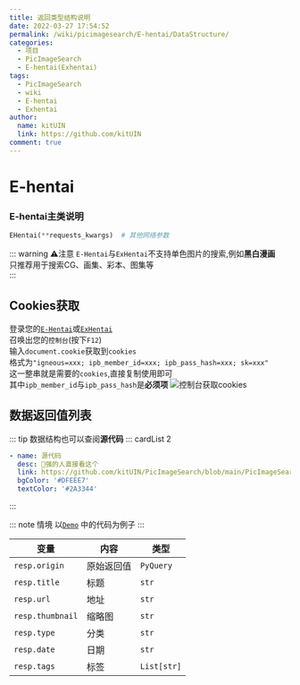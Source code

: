 ```yaml
---
title: 返回类型结构说明
date: 2022-03-27 17:54:52
permalink: /wiki/picimagesearch/E-hentai/DataStructure/
categories:
  - 项目
  - PicImageSearch
  - E-hentai(Exhentai)
tags:
  - PicImageSearch
  - wiki
  - E-hentai
  - Exhentai
author: 
  name: kitUIN
  link: https://github.com/kitUIN
comment: true
---
```

# E-hentai

### E-hentai主类说明
```python
EHentai(**requests_kwargs)  # 其他网络参数
```
::: warning ⚠注意
`E-Hentai`与`ExHentai`不支持单色图片的搜索,例如**黑白漫画**  
只推荐用于搜索CG、画集、彩本、图集等  
:::

## Cookies获取
登录您的[`E-Hentai`](https://e-hentai.org/)或[`ExHentai`](https://exhentai.org/)  
召唤出您的`控制台`(按下`F12`)  
输入`document.cookie`获取到`cookies`  
格式为`"igneous=xxx; ipb_member_id=xxx; ipb_pass_hash=xxx; sk=xxx"`  
这一整串就是需要的`cookies`,直接复制使用即可  
其中`ipb_member_id`与`ipb_pass_hash`是**必须项**
![控制台获取cookies](/img/excookies.png)  
## 数据返回值列表
::: tip 
数据结构也可以查阅**源代码**
::: cardList 2
```yaml
- name: 源代码
  desc: 🚀强的人直接看这个
  link: https://github.com/kitUIN/PicImageSearch/blob/main/PicImageSearch/model/ehentai.py
  bgColor: '#DFEEE7'
  textColor: '#2A3344'
```
:::

::: note 情境
以[`Demo`](/wiki/picimagesearch/E-hentai/Demo#示例) 中的代码为例子
:::

| 变量               | 内容    | 类型          |
|------------------|-------|-------------|
| `resp.origin`    | 原始返回值 | `PyQuery`   |
| `resp.title`     | 标题    | `str`       |
| `resp.url`       | 地址    | `str`       |
| `resp.thumbnail` | 缩略图   | `str`       |
| `resp.type`      | 分类    | `str`       |
| `resp.date`      | 日期    | `str`       |
| `resp.tags`      | 标签    | `List[str]` |
